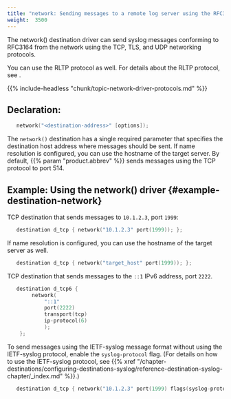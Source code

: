 ```yaml
---
title: "network: Sending messages to a remote log server using the RFC3164 protocol (network() driver)"
weight:  3500
---
```

<!-- DISCLAIMER: This file is based on the syslog-ng Open Source Edition documentation https://github.com/balabit/syslog-ng-ose-guides/commit/2f4a52ee61d1ea9ad27cb4f3168b95408fddfdf2 and is used under the terms of The syslog-ng Open Source Edition Documentation License. The file has been modified by Axoflow. -->

The network() destination driver can send syslog messages conforming to RFC3164 from the network using the TCP, TLS, and UDP networking protocols.

You can use the RLTP protocol as well. For details about the RLTP protocol, see <span></span>.

{{% include-headless "chunk/topic-network-driver-protocols.md" %}}


## Declaration:

```c
   network("<destination-address>" [options]);
```

The `network()` destination has a single required parameter that specifies the destination host address where messages should be sent. If name resolution is configured, you can use the hostname of the target server. By default, {{% param "product.abbrev" %}} sends messages using the TCP protocol to port 514.


## Example: Using the network() driver {#example-destination-network}

TCP destination that sends messages to `10.1.2.3`, port `1999`:

```c
   destination d_tcp { network("10.1.2.3" port(1999)); };
```

If name resolution is configured, you can use the hostname of the target server as well.

```c
   destination d_tcp { network("target_host" port(1999)); };
```

TCP destination that sends messages to the `::1` IPv6 address, port `2222`.

```c
   destination d_tcp6 {
        network(
            "::1"
            port(2222)
            transport(tcp)
            ip-protocol(6)
            );
    };
```

To send messages using the IETF-syslog message format without using the IETF-syslog protocol, enable the `syslog-protocol` flag. (For details on how to use the IETF-syslog protocol, see {{% xref "/chapter-destinations/configuring-destinations-syslog/reference-destination-syslog-chapter/_index.md" %}}.)

```c
   destination d_tcp { network("10.1.2.3" port(1999) flags(syslog-protocol) ); };
```


